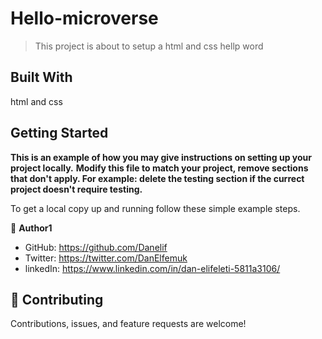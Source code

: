 # Hello-microverse

> This project is about to setup a html and css hellp word

## Built With

html and css

## Getting Started

**This is an example of how you may give instructions on setting up your project locally.**
**Modify this file to match your project, remove sections that don't apply. For example: delete the testing section if the currect project doesn't require testing.**

To get a local copy up and running follow these simple example steps.

👤 **Author1**

- GitHub: https://github.com/Danelif
- Twitter: https://twitter.com/DanElfemuk
- linkedIn: https://www.linkedin.com/in/dan-elifeleti-5811a3106/

## 🤝 Contributing

Contributions, issues, and feature requests are welcome!
